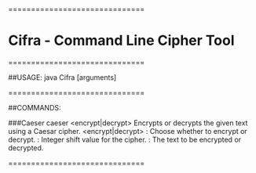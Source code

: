 ==============================

# Cifra - Command Line Cipher Tool
                    
==============================

##USAGE:
java Cifra <command> [arguments]

==============================

##COMMANDS:

###Caeser
caeser <encrypt|decrypt> <key> <text>
Encrypts or decrypts the given text using a Caesar cipher.
<encrypt|decrypt>  : Choose whether to encrypt or decrypt.
<key>              : Integer shift value for the cipher.
<text>             : The text to be encrypted or decrypted.

==============================